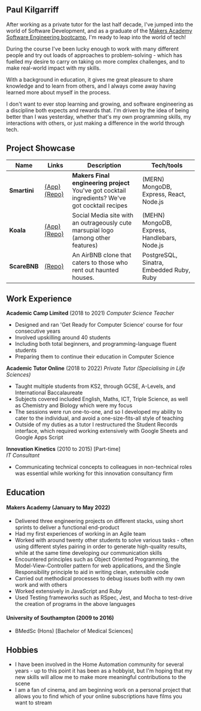 ## Paul Kilgarriff

After working as a private tutor for the last half decade, I've jumped into the world of Software Development, and as a graduate of the [Makers Academy Software Engineering bootcamp](https://makers.tech/about-us/), I'm ready to leap into the world of tech!

During the course I've been lucky enough to work with many different people and try out loads of approaches to problem-solving - which has fuelled my desire to carry on taking on more complex challenges, and to make real-world impact with my skills.

With a background in education, it gives me great pleasure to share knowledge and to learn from others, and I always come away having learned more about myself in the process.

I don't want to ever stop learning and growing, and software engineering as a discipline both expects and rewards that. I'm driven by the idea of being better than I was yesterday, whether that's my own programming skills, my interactions with others, or just making a difference in the world through tech.

## Project Showcase

| Name         | Links                                                                                                            | Description                                                                                           | Tech/tools                                   |
| ------------ | ---------------------------------------------------------------------------------------------------------------- | ----------------------------------------------------------------------------------------------------- | -------------------------------------------- |
| **Smartini** | [(App)](https://smartini-makers.herokuapp.com/) [(Repo)](https://github.com/r94o/smartini)                       | **Makers Final engineering project** <br> You've got cocktail ingredients? We've got cocktail recipes | (MERN) MongoDB, Express, React, Node.js      |
| **Koala**    | [(App)](http://koala-acebook.herokuapp.com/) [(Repo)](https://github.com/PKilgarriff/koala-acebook-team-baddiez) | Social Media site with an outrageously cute marsupial logo (among other features)                     | (MEHN) MongoDB, Express, Handlebars, Node.js |
| **ScareBNB** | [(Repo)](https://github.com/PKilgarriff/scarebnb-makersbnb)                                                      | An AirBNB clone that caters to those who rent out haunted houses.                                     | PostgreSQL, Sinatra, Embedded Ruby, Ruby     |

## Work Experience

**Academic Camp Limited** (2018 to 2021)
_Computer Science Teacher_

- Designed and ran 'Get Ready for Computer Science' course for four consecutive years
- Involved upskilling around 40 students
- Including both total beginners, and programming-language fluent students
- Preparing them to continue their education in Computer Science

**Academic Tutor Online** (2018 to 2022)
_Private Tutor (Specialising in Life Sciences)_

- Taught multiple students from KS2, through GCSE, A-Levels, and International Baccalaureate
- Subjects covered included English, Maths, ICT, Triple Science, as well as Chemistry and Biology which were my focus
- The sessions were run one-to-one, and so I developed my ability to cater to the individual, and avoid a one-size-fits-all style of teaching
- Outside of my duties as a tutor I restructured the Student Records interface, which required working extensively with Google Sheets and Google Apps Script

**Innovation Kinetics** (2010 to 2015) [Part-time] <br>
_IT Consultant_

- Communicating technical concepts to colleagues in non-technical roles was essential while working for this innovation consultancy firm

## Education

#### Makers Academy (January to May 2022)

- Delivered three engineering projects on different stacks, using short sprints to deliver a functional end-product
- Had my first experiences of working in an Agile team
- Worked with around twenty other students to solve various tasks - often using different styles pairing in order to generate high-quality results, while at the same time developing our communication skills
- Encountered principles such as Object Oriented Programming, the Model-View-Controller pattern for web applications, and the Single Responsibility principle to aid in writing clean, extensible code
- Carried out methodical processes to debug issues both with my own work and with others
- Worked extensively in JavaScript and Ruby
- Used Testing frameworks such as RSpec, Jest, and Mocha to test-drive the creation of programs in the above languages

#### University of Southampton (2009 to 2016)

- BMedSc (Hons) [Bachelor of Medical Sciences]

## Hobbies

- I have been involved in the Home Automation community for several years - up to this point it has been as a hobbyist, but I'm hoping that my new skills will allow me to make more meaningful contributions to the scene
- I am a fan of cinema, and am beginning work on a personal project that allows you to find which of your online subscriptions have films you want to stream

